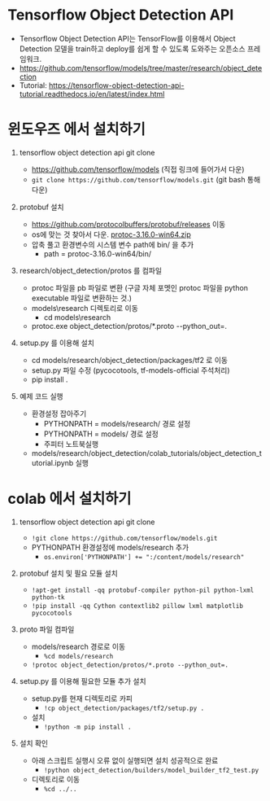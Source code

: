 # Tensorflow Object Detection API
- Tensorflow Object Detection API는 TensorFlow를 이용해서 Object Detection 모델을 train하고 deploy를 쉽게 할 수 있도록 도와주는 오픈소스 프레임워크.
- https://github.com/tensorflow/models/tree/master/research/object_detection
- Tutorial: https://tensorflow-object-detection-api-tutorial.readthedocs.io/en/latest/index.html

# 윈도우즈 에서 설치하기

1. tensorflow object detection api git clone
    - https://github.com/tensorflow/models (직접 링크에 들어가서 다운)
    - `git clone https://github.com/tensorflow/models.git` (git bash 통해 다운)

2. protobuf 설치
    - https://github.com/protocolbuffers/protobuf/releases  이동
    - os에 맞는 것 찾아서 다운. [protoc-3.16.0-win64.zip](https://github.com/protocolbuffers/protobuf/releases/download/v3.14.0/protoc-3.14.0-win64.zip)
    - 압축 풀고 환경변수의 시스템 변수 path에 bin/ 을 추가
    	- path = protoc-3.16.0-win64/bin/ 
<!-- 		- 다음을 명령프롬프트에서 실행해서 cmd 재실행 안해도 되게 한다.
		- set path=%path%;C:\tools\protoc-3.17.3-win64\bin  -->

3. research/object_detection/protos 를 컴파일
    - protoc 파일을 pb 파일로 변환 (구글 자체 포멧인 protoc 파일을 python executable 파일로 변환하는 것.)
    - models\research 디렉토리로 이동
        - cd models\research
	- protoc.exe object_detection/protos/*.proto --python_out=.

4. setup.py 를 이용해 설치
    - cd models/research/object_detection/packages/tf2 로 이동
    - setup.py 파일 수정 (pycocotools, tf-models-official 주석처리)
	- pip install .
5. 예제 코드 실행
   - 환경설정 잡아주기
        - PYTHONPATH = models/research/ 경로 설정
        - PYTHONPATH = models/ 경로 설정
        - 주피터 노트북실행    
	- models/research/object_detection/colab_tutorials/object_detection_tutorial.ipynb 실행
	
# colab 에서 설치하기
1. tensorflow object detection api git clone 
    - `!git clone https://github.com/tensorflow/models.git`
    - PYTHONPATH 환경설정에 models/research 추가 
       - `os.environ['PYTHONPATH'] += ":/content/models/research"`
	
2. protobuf 설치 및 필요 모듈 설치
    - `!apt-get install -qq protobuf-compiler python-pil python-lxml python-tk`
    - `!pip install -qq Cython contextlib2 pillow lxml matplotlib pycocotools`

3. proto 파일 컴파일
    - models/research 경로로 이동
        - `%cd models/research`
    - `!protoc object_detection/protos/*.proto --python_out=.`
    
4. setup.py 를 이용해 필요한 모듈 추가 설치
    - setup.py를 현재 디렉토리로 카피
        - `!cp object_detection/packages/tf2/setup.py . `
    - 설치
        - `!python -m pip install . `
        
5. 설치 확인 
    - 아래 스크립트 실행시 오류 없이 실행되면 설치 성공적으로 완료
         - `!python object_detection/builders/model_builder_tf2_test.py`
    - 디렉토리로 이동
    	 - `%cd ../..`   
    		
